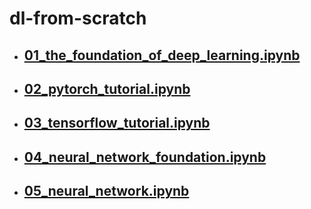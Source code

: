 # dl-from-scratch

- ## [01_the_foundation_of_deep_learning.ipynb](https://github.com/RedstoneWill/dl-from-scratch/blob/master/01_the_foundation_of_deep_learning.ipynb)

- ## [02_pytorch_tutorial.ipynb](https://github.com/RedstoneWill/dl-from-scratch/blob/master/02_pytorch_tutorial.ipynb)

- ## [03_tensorflow_tutorial.ipynb](https://github.com/RedstoneWill/dl-from-scratch/blob/master/03_tensorflow_tutorial.ipynb)

- ## [04_neural_network_foundation.ipynb](https://github.com/RedstoneWill/dl-from-scratch/blob/master/04_neural_network_foundation.ipynb)

- ## [05_neural_network.ipynb](https://github.com/RedstoneWill/dl-from-scratch/blob/master/05_neural_network.ipynb)
